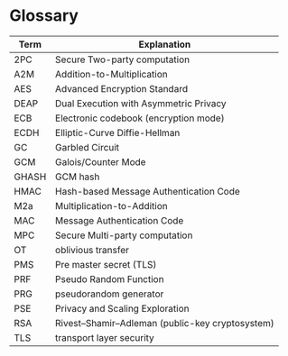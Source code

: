 # Glossary

| Term  | Explanation                                     |
| ----- | ----------------------------------------------- |
| 2PC   | Secure Two-party computation                    |
| A2M   | Addition-to-Multiplication                      |
| AES   | Advanced Encryption Standard                    |
| DEAP  | Dual Execution with Asymmetric Privacy          |
| ECB   | Electronic codebook (encryption mode)           |
| ECDH  | Elliptic-Curve Diffie-Hellman                   |
| GC    | Garbled Circuit                                 |
| GCM   | Galois/Counter Mode                             |
| GHASH | GCM hash                                        |
| HMAC  | Hash-based Message Authentication Code          |
| M2a   | Multiplication-to-Addition                      |
| MAC   | Message Authentication Code                     |
| MPC   | Secure Multi-party computation                  |
| OT    | oblivious transfer                              |
| PMS   | Pre master secret (TLS)                         |
| PRF   | Pseudo Random Function                          |
| PRG   | pseudorandom generator                          |
| PSE   | Privacy and Scaling Exploration                 |
| RSA   | Rivest–Shamir–Adleman (public-key cryptosystem) |
| TLS   | transport layer security                        |
